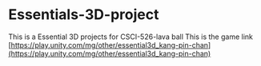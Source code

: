 # Essentials-3D-project
This is a Essential 3D projects for CSCI-526-lava ball
This is the game link [https://play.unity.com/mg/other/essential3d_kang-pin-chan](https://play.unity.com/mg/other/essential3d_kang-pin-chan)
